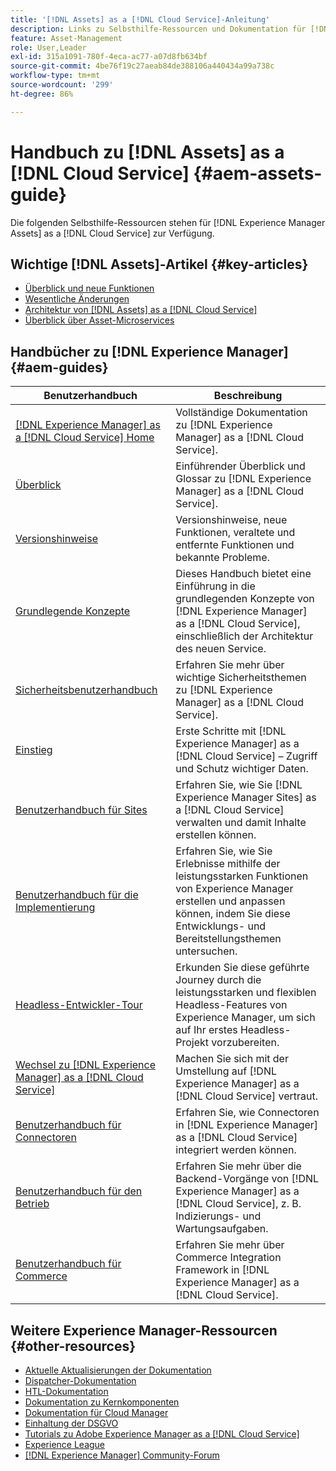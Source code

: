 ```yaml
---
title: '[!DNL Assets] as a [!DNL Cloud Service]-Anleitung'
description: Links zu Selbsthilfe-Ressourcen und Dokumentation für [!DNL Adobe Experience Manager Assets] as a [!DNL Cloud Service]
feature: Asset-Management
role: User,Leader
exl-id: 315a1091-780f-4eca-ac77-a07d8fb634bf
source-git-commit: 4be76f19c27aeab84de388106a440434a99a738c
workflow-type: tm+mt
source-wordcount: '299'
ht-degree: 86%

---
```


# Handbuch zu [!DNL Assets] as a [!DNL Cloud Service]  {#aem-assets-guide}

Die folgenden Selbsthilfe-Ressourcen stehen für [!DNL Experience Manager Assets] as a [!DNL Cloud Service] zur Verfügung.

## Wichtige [!DNL Assets]-Artikel {#key-articles}

* [Überblick und neue Funktionen](overview.md)
* [Wesentliche Änderungen](/help/assets/assets-cloud-changes.md)
* [Architektur von [!DNL Assets] as a [!DNL Cloud Service]](architecture.md)
* [Überblick über Asset-Microservices](/help/assets/asset-microservices-overview.md)

## Handbücher zu [!DNL Experience Manager]  {#aem-guides}

| Benutzerhandbuch | Beschreibung |
|---|---|
| [[!DNL Experience Manager] as a [!DNL Cloud Service] Home](/help/landing/home.md) | Vollständige Dokumentation zu [!DNL Experience Manager] as a [!DNL Cloud Service]. |
| [Überblick](/help/overview/home.md) | Einführender Überblick und Glossar zu [!DNL Experience Manager] as a [!DNL Cloud Service]. |
| [Versionshinweise](/help/release-notes/home.md) | Versionshinweise, neue Funktionen, veraltete und entfernte Funktionen und bekannte Probleme. |
| [Grundlegende Konzepte](/help/core-concepts/home.md) | Dieses Handbuch bietet eine Einführung in die grundlegenden Konzepte von [!DNL Experience Manager] as a [!DNL Cloud Service], einschließlich der Architektur des neuen Service. |
| [Sicherheitsbenutzerhandbuch](/help/security/home.md) | Erfahren Sie mehr über wichtige Sicherheitsthemen zu [!DNL Experience Manager] as a [!DNL Cloud Service]. |
| [Einstieg](/help/onboarding/home.md) | Erste Schritte mit [!DNL Experience Manager] as a [!DNL Cloud Service] – Zugriff und Schutz wichtiger Daten. |
| [Benutzerhandbuch für Sites](/help/sites-cloud/home.md) | Erfahren Sie, wie Sie [!DNL Experience Manager Sites] as a [!DNL Cloud Service] verwalten und damit Inhalte erstellen können. |
| [Benutzerhandbuch für die Implementierung](/help/implementing/home.md) | Erfahren Sie, wie Sie Erlebnisse mithilfe der leistungsstarken Funktionen von Experience Manager erstellen und anpassen können, indem Sie diese Entwicklungs- und Bereitstellungsthemen untersuchen. |
| [Headless-Entwickler-Tour](/help/journey-headless/developer/overview.md) | Erkunden Sie diese geführte Journey durch die leistungsstarken und flexiblen Headless-Features von Experience Manager, um sich auf Ihr erstes Headless-Projekt vorzubereiten. |
| [Wechsel zu [!DNL Experience Manager] as a [!DNL Cloud Service]](/help/move-to-cloud-service/home.md) | Machen Sie sich mit der Umstellung auf [!DNL Experience Manager] as a [!DNL Cloud Service] vertraut. |
| [Benutzerhandbuch für Connectoren](/help/connectors/home.md) | Erfahren Sie, wie Connectoren in [!DNL Experience Manager] as a [!DNL Cloud Service] integriert werden können. |
| [Benutzerhandbuch für den Betrieb](/help/operations/home.md) | Erfahren Sie mehr über die Backend-Vorgänge von [!DNL Experience Manager] as a [!DNL Cloud Service], z. B. Indizierungs- und Wartungsaufgaben. |
| [Benutzerhandbuch für Commerce](/help/commerce-cloud/home.md) | Erfahren Sie mehr über Commerce Integration Framework in [!DNL Experience Manager] as a [!DNL Cloud Service]. |

## Weitere Experience Manager-Ressourcen {#other-resources}

* [Aktuelle Aktualisierungen der Dokumentation](https://experienceleague.adobe.com/docs/experience-manager-release-information/aem-release-updates/doc-updates/documentation-updates.html?lang=de#aem-as-a-cloud-service)
* [Dispatcher-Dokumentation](/help/implementing/dispatcher/overview.md)
* [HTL-Dokumentation](https://experienceleague.adobe.com/docs/experience-manager-htl/using/overview.html?lang=de)
* [Dokumentation zu Kernkomponenten](https://experienceleague.adobe.com/docs/experience-manager-core-components/using/introduction.html?lang=de)
* [Dokumentation für Cloud Manager](https://experienceleague.adobe.com/docs/experience-manager-cloud-manager/using/introduction-to-cloud-manager.html?lang=de)
* [Einhaltung der DSGVO](/help/onboarding/data-privacy-and-protection-readiness/aem-readiness.md)
* [Tutorials zu Adobe Experience Manager as a [!DNL Cloud Service] ](https://experienceleague.adobe.com/docs/experience-manager-learn/cloud-service/overview.html?lang=de)
* [Experience League](https://experienceleague.adobe.com/?promoid=K42KVXHD&amp;mv=other&amp;lang=de#recommended/solutions/experience-manager)
* [[!DNL Experience Manager] Community-Forum](https://experienceleaguecommunities.adobe.com/t5/adobe-experience-manager/ct-p/adobe-experience-manager-community)
